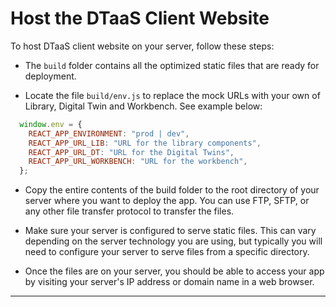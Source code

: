 # Host the DTaaS Client Website

To host DTaaS client website on your server, follow these steps:

- The `build` folder contains all the optimized static files that are ready for deployment.

- Locate the file `build/env.js` to replace the mock URLs with your own of Library, Digital Twin and Workbench. See example below:

```js
  window.env = {
    REACT_APP_ENVIRONMENT: "prod | dev",
    REACT_APP_URL_LIB: "URL for the library components",
    REACT_APP_URL_DT: "URL for the Digital Twins",
    REACT_APP_URL_WORKBENCH: "URL for the workbench",
  };
```

- Copy the entire contents of the build folder to the root directory of your server where you want to deploy the app. You can use FTP, SFTP, or any other file transfer protocol to transfer the files.

- Make sure your server is configured to serve static files. This can vary depending on the server technology you are using, but typically you will need to configure your server to serve files from a specific directory.

- Once the files are on your server, you should be able to access your app by visiting your server's IP address or domain name in a web browser.

---
